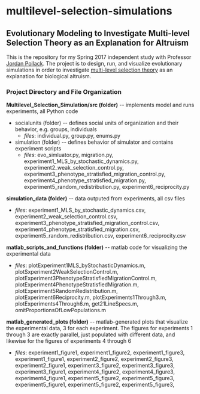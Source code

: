 # multilevel-selection-simulations
## Evolutionary Modeling to Investigate Multi-level Selection Theory as an Explanation for Altruism

This is the repository for my Spring 2017 independent study with 
Professor <a href="http://www.cs.brandeis.edu/~pollack/">Jordan Pollack</a>. 
The project is to design, run, and visualize evolutionary simulations in order to investigate <a href="https://en.wikipedia.org/wiki/Group_selection">multi-level selection theory</a>  as an explanation for biological altruism.

### Project Directory and File Organization

**Multilevel_Selection_Simulation/src (folder)** -- implements model and runs experiments, all Python code
+ socialunits (folder) -- defines social units of organization and their behavior, e.g. groups, individuals
  + *files*: individual.py, group.py, enums.py
+ simulation (folder) -- defines behavior of simulator and contains experiment scripts
    + *files*: evo_simluator.py, migration.py, experiment1_MLS_by_stochastic_dynamics.py, experiment2_weak_selection_control.py,      experiment3_phenotype_stratisfied_migration_control.py, experiment4_phenotype_stratisfied_migration.py, experiment5_random_redistribution.py, experiment6_reciprocity.py

**simulation_data (folder)** -- data outputed from experiments, all csv files
+ *files*: experiment1_MLS_by_stochastic_dynamics.csv, experiment2_weak_selection_control.csv,      experiment3_phenotype_stratisfied_migration_control.csv, experiment4_phenotype_stratisfied_migration.csv, experiment5_random_redistribution.csv, experiment6_reciprocity.csv

**matlab_scripts_and_functions (folder)** -- matlab code for visualizing the experimental data
+ *files*: plotExperiment1MLS_byStochasticDynamics.m, plotSxperiment2WeakSelectionControl.m,      plotExperiment3PhenotypeStratisfiedMigrationControl.m, plotExperiment4PhenotypeStratisfiedMigration.m, plotExperiment5RandomRedistribution.m, plotExperiment6Reciprocity.m, plotExperiments1Through3.m, plotExperiments4Through6.m, get21LineSpecs.m, omitProportionsOfLowPopulations.m

**matlab_generated_plots (folder)** -- matlab-generated plots that visualize the experimental data, 3 for each experiment. The figures for experiments 1 through 3 are exactly parallel, just populated with different data, and likewise for the figures of experiments 4 through 6
+ *files*: experiment1_figure1, experiment1_figure2, experiment1_figure3, experiment1_figure1, experiment2_figure2, experiment2_figure3, experiment2_figure1, experiment3_figure2, experiment3_figure3, experiment3_figure1, experiment4_figure2, experiment4_figure3, experiment4_figure1, experiment5_figure2, experiment5_figure3, experiment5_figure1, experiment5_figure2, experiment5_figure3,



